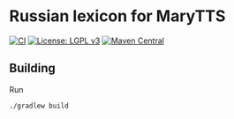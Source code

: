 Russian lexicon for MaryTTS
===========================

[![CI](https://github.com/marytts/marytts-lexicon-ru/actions/workflows/main.yml/badge.svg)](https://github.com/marytts/marytts-lexicon-ru/actions/workflows/main.yml)
[![License: LGPL v3](https://img.shields.io/badge/License-LGPL%20v3-blue.svg)](https://www.gnu.org/licenses/lgpl-3.0)
[![Maven Central](https://maven-badges.herokuapp.com/maven-central/de.dfki.mary/marytts-lexicon-ru/badge.svg)](https://mvnrepository.com/artifact/de.dfki.mary/marytts-lexicon-ru)

Building
--------

Run

    ./gradlew build
